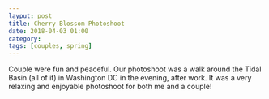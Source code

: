 ```yaml
---
layput: post
title: Cherry Blossom Photoshoot
date: 2018-04-03 01:00
category: 
tags: [couples, spring]
---
```


Couple were fun and peaceful. Our photoshoot was a walk around the Tidal Basin (all of it) in Washington DC in the evening, after work. It was a very relaxing and enjoyable photoshoot for both me and a couple!